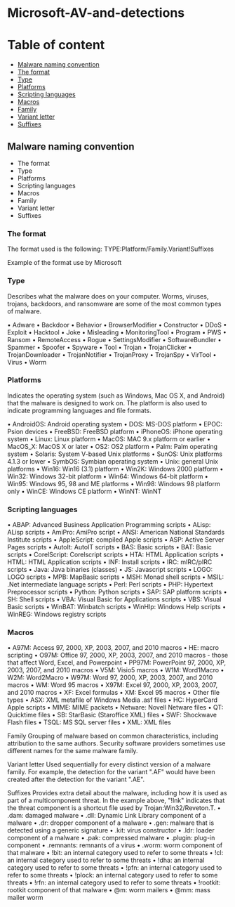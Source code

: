 # Microsoft-AV-and-detections




# Table of content
- [Malware naming convention](#Malware-naming-convention)
 - [The format](#The-format)
 - [Type](#Type)
 - [Platforms](#Platforms)
 - [Scripting languages](#Scripting-languages)
 - [Macros](#Macros)
 - [Family](#Family)
 - [Variant letter](#Variant-letter)
 - [Suffixes](#Suffixes)




## Malware naming convention

- The format
- Type
-	Platforms
-	Scripting languages
-	Macros
-	Family
-	Variant letter
-	Suffixes

### The format
The format used is the following:
TYPE:Platform/Family.Variant!Suffixes

Example of the format use by Microsoft
 



### Type
Describes what the malware does on your computer. Worms, viruses, trojans, backdoors, and ransomware are some of the most common types of malware.

•	Adware
•	Backdoor
•	Behavior
•	BrowserModifier
•	Constructor
•	DDoS
•	Exploit
•	Hacktool
•	Joke
•	Misleading
•	MonitoringTool
•	Program
•	PWS
•	Ransom
•	RemoteAccess
•	Rogue
•	SettingsModifier
•	SoftwareBundler
•	Spammer
•	Spoofer
•	Spyware
•	Tool
•	Trojan
•	TrojanClicker
•	TrojanDownloader
•	TrojanNotifier
•	TrojanProxy
•	TrojanSpy
•	VirTool
•	Virus
•	Worm





### Platforms
Indicates the operating system (such as Windows, Mac OS X, and Android) that the malware is designed to work on. The platform is also used to indicate programming languages and file formats.

•	AndroidOS: Android operating system
•	DOS: MS-DOS platform
•	EPOC: Psion devices
•	FreeBSD: FreeBSD platform
•	iPhoneOS: iPhone operating system
•	Linux: Linux platform
•	MacOS: MAC 9.x platform or earlier
•	MacOS_X: MacOS X or later
•	OS2: OS2 platform
•	Palm: Palm operating system
•	Solaris: System V-based Unix platforms
•	SunOS: Unix platforms 4.1.3 or lower
•	SymbOS: Symbian operating system
•	Unix: general Unix platforms
•	Win16: Win16 (3.1) platform
•	Win2K: Windows 2000 platform
•	Win32: Windows 32-bit platform
•	Win64: Windows 64-bit platform
•	Win95: Windows 95, 98 and ME platforms
•	Win98: Windows 98 platform only
•	WinCE: Windows CE platform
•	WinNT: WinNT





### Scripting languages

•	ABAP: Advanced Business Application Programming scripts
•	ALisp: ALisp scripts
•	AmiPro: AmiPro script
•	ANSI: American National Standards Institute scripts
•	AppleScript: compiled Apple scripts
•	ASP: Active Server Pages scripts
•	AutoIt: AutoIT scripts
•	BAS: Basic scripts
•	BAT: Basic scripts
•	CorelScript: Corelscript scripts
•	HTA: HTML Application scripts
•	HTML: HTML Application scripts
•	INF: Install scripts
•	IRC: mIRC/pIRC scripts
•	Java: Java binaries (classes)
•	JS: Javascript scripts
•	LOGO: LOGO scripts
•	MPB: MapBasic scripts
•	MSH: Monad shell scripts
•	MSIL: .Net intermediate language scripts
•	Perl: Perl scripts
•	PHP: Hypertext Preprocessor scripts
•	Python: Python scripts
•	SAP: SAP platform scripts
•	SH: Shell scripts
•	VBA: Visual Basic for Applications scripts
•	VBS: Visual Basic scripts
•	WinBAT: Winbatch scripts
•	WinHlp: Windows Help scripts
•	WinREG: Windows registry scripts





### Macros
•	A97M: Access 97, 2000, XP, 2003, 2007, and 2010 macros
•	HE: macro scripting
•	O97M: Office 97, 2000, XP, 2003, 2007, and 2010 macros - those that affect Word, Excel, and Powerpoint
•	PP97M: PowerPoint 97, 2000, XP, 2003, 2007, and 2010 macros
•	V5M: Visio5 macros
•	W1M: Word1Macro
•	W2M: Word2Macro
•	W97M: Word 97, 2000, XP, 2003, 2007, and 2010 macros
•	WM: Word 95 macros
•	X97M: Excel 97, 2000, XP, 2003, 2007, and 2010 macros
•	XF: Excel formulas
•	XM: Excel 95 macros
•	Other file types
•	ASX: XML metafile of Windows Media .asf files
•	HC: HyperCard Apple scripts
•	MIME: MIME packets
•	Netware: Novell Netware files
•	QT: Quicktime files
•	SB: StarBasic (Staroffice XML) files
•	SWF: Shockwave Flash files
•	TSQL: MS SQL server files
•	XML: XML files

Family
Grouping of malware based on common characteristics, including attribution to the same authors. Security software providers sometimes use different names for the same malware family.

Variant letter
Used sequentially for every distinct version of a malware family. For example, the detection for the variant ".AF" would have been created after the detection for the variant ".AE".

Suffixes
Provides extra detail about the malware, including how it is used as part of a multicomponent threat. In the example above, "!lnk" indicates that the threat component is a shortcut file used by Trojan:Win32/Reveton.T.
•	.dam: damaged malware
•	.dll: Dynamic Link Library component of a malware
•	.dr: dropper component of a malware
•	.gen: malware that is detected using a generic signature
•	.kit: virus constructor
•	.ldr: loader component of a malware
•	.pak: compressed malware
•	.plugin: plug-in component
•	.remnants: remnants of a virus
•	.worm: worm component of that malware
•	!bit: an internal category used to refer to some threats
•	!cl: an internal category used to refer to some threats
•	!dha: an internal category used to refer to some threats
•	!pfn: an internal category used to refer to some threats
•	!plock: an internal category used to refer to some threats
•	!rfn: an internal category used to refer to some threats
•	!rootkit: rootkit component of that malware
•	@m: worm mailers
•	@mm: mass mailer worm
